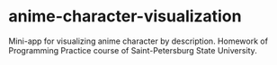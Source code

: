 # anime-character-visualization
Mini-app for visualizing anime character by description. Homework of Programming Practice course of Saint-Petersburg State University.
